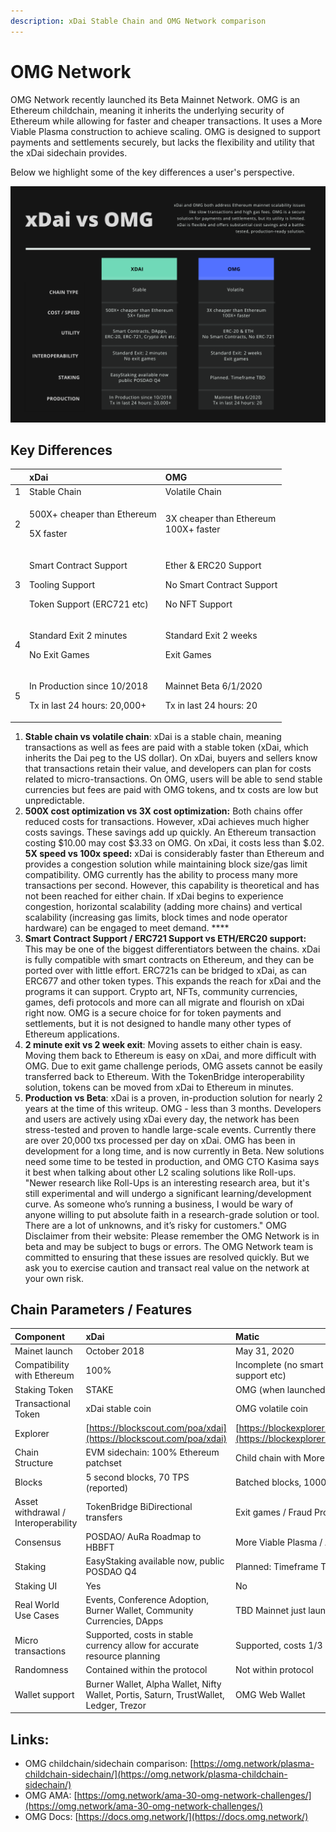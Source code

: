 ```yaml
---
description: xDai Stable Chain and OMG Network comparison
---
```


# OMG Network

OMG Network recently launched its Beta Mainnet Network. OMG is an Ethereum childchain, meaning it inherits the underlying security of Ethereum while allowing for faster and cheaper transactions. It uses a More Viable Plasma construction to achieve scaling.  OMG is designed to support payments and settlements securely, but lacks the flexibility and utility that the xDai sidechain provides. 

Below we highlight some of the key differences a user's perspective.

![](../../.gitbook/assets/green-and-black-corporate-comparison-chart.png)

## Key Differences

<table>
  <thead>
    <tr>
      <th style="text-align:left"></th>
      <th style="text-align:left">xDai</th>
      <th style="text-align:left">OMG</th>
    </tr>
  </thead>
  <tbody>
    <tr>
      <td style="text-align:left">1</td>
      <td style="text-align:left">Stable Chain</td>
      <td style="text-align:left">Volatile Chain</td>
    </tr>
    <tr>
      <td style="text-align:left">2</td>
      <td style="text-align:left">
        <p>500X+ cheaper than Ethereum</p>
        <p>5X faster</p>
      </td>
      <td style="text-align:left">3X cheaper than Ethereum
        <br />100X+ faster</td>
    </tr>
    <tr>
      <td style="text-align:left">3</td>
      <td style="text-align:left">
        <p>Smart Contract Support</p>
        <p>Tooling Support</p>
        <p>Token Support (ERC721 etc)</p>
      </td>
      <td style="text-align:left">
        <p>Ether &amp; ERC20 Support</p>
        <p>No Smart Contract Support</p>
        <p>No NFT Support</p>
      </td>
    </tr>
    <tr>
      <td style="text-align:left">4</td>
      <td style="text-align:left">
        <p>Standard Exit 2 minutes</p>
        <p>No Exit Games</p>
      </td>
      <td style="text-align:left">
        <p>Standard Exit 2 weeks</p>
        <p>Exit Games</p>
      </td>
    </tr>
    <tr>
      <td style="text-align:left">5</td>
      <td style="text-align:left">
        <p>In Production since 10/2018</p>
        <p>Tx in last 24 hours: 20,000+</p>
      </td>
      <td style="text-align:left">
        <p>Mainnet Beta 6/1/2020</p>
        <p>Tx in last 24 hours: 20</p>
      </td>
    </tr>
  </tbody>
</table>

1. **Stable chain vs volatile chain**: xDai is a stable chain, meaning transactions as well as fees are paid with a stable token \(xDai, which inherits the Dai peg to the US dollar\). On xDai, buyers and sellers know that transactions retain their value, and developers can plan for costs related to micro-transactions. On OMG, users will be able to send stable currencies but fees are paid with OMG tokens, and tx costs are low but unpredictable. 
2. **500X cost optimization vs 3X cost optimization:** Both chains offer reduced costs for transactions. However, xDai achieves much higher costs savings. These savings add up quickly. An Ethereum transaction costing $10.00 may cost $3.33 on OMG. On xDai, it costs less than $.02.  **5X speed vs 100x speed:** xDai is considerably faster than Ethereum and provides a congestion solution while maintaining block size/gas limit compatibility. OMG currently has the ability to process many more transactions per second. However, this capability is theoretical and has not been reached for either chain. If xDai begins to experience congestion, horizontal scalability \(adding more chains\) and vertical scalability \(increasing gas limits, block times and node operator hardware\) can be engaged to meet demand. ****
3. **Smart Contract Support / ERC721 Support vs ETH/ERC20 support:**  This may be one of the biggest differentiators between the chains. xDai is fully compatible with smart contracts on Ethereum, and they can be ported over with little effort. ERC721s can be bridged to xDai, as can ERC677 and other token types.  This expands the reach for xDai and the programs it can support. Crypto art, NFTs, community currencies, games, defi protocols and more can all migrate and flourish on xDai right now.  OMG is a secure choice for for token payments and settlements, but it is not designed to handle many other types of Ethereum applications. 
4. **2 minute exit vs 2 week exit**: Moving assets to either chain is easy. Moving them back to Ethereum is easy on xDai, and more difficult with OMG. Due to exit game challenge periods, OMG assets cannot be easily transferred back to Ethereum. With the TokenBridge interoperability solution, tokens can be moved from xDai to Ethereum in minutes. 
5. **Production vs Beta**:  xDai is a proven, in-production solution for nearly 2 years at the time of this writeup. OMG - less than 3 months. Developers and users are actively using xDai every day, the network has been stress-tested and proven to handle large-scale events. Currently there are over 20,000 txs processed per day on xDai. OMG has been in development for a long time, and is now currently in Beta.  New solutions need some time to be tested in production, and OMG CTO Kasima says it best when talking about other L2 scaling solutions like Roll-ups.  "Newer research like Roll-Ups is an interesting research area, but it's still experimental and will undergo a significant learning/development curve. As someone who’s running a business, I would be wary of anyone willing to put absolute faith in a research-grade solution or tool. There are a lot of unknowns, and it’s risky for customers."  OMG Disclaimer from their website: Please remember the OMG Network is in beta and may be subject to bugs or errors. The OMG Network team is committed to ensuring that these issues are resolved quickly. But we ask you to exercise caution and transact real value on the network at your own risk.

## Chain Parameters / Features 

| Component | xDai | Matic |
| :--- | :--- | :--- |
| Mainet launch | October 2018 | May 31, 2020 |
| Compatibility with Ethereum | 100% | Incomplete \(no smart contract support, NFT support etc\) |
| Staking Token | STAKE | OMG \(when launched\) |
| Transactional Token | xDai stable coin | OMG volatile coin |
| Explorer | [https://blockscout.com/poa/xdai](https://blockscout.com/poa/xdai) | [https://blockexplorer.mainnet.v1.omg.network/](https://blockexplorer.mainnet.v1.omg.network/) |
| Chain Structure | EVM sidechain: 100% Ethereum patchset | Child chain with More Viable Plasma |
| Blocks | 5 second blocks, 70 TPS \(reported\) | Batched blocks, 1000+ TPS \(reported\) |
| Asset withdrawal / Interoperability | TokenBridge BiDirectional transfers | Exit games / Fraud Proofs |
| Consensus | POSDAO/ AuRa  Roadmap to HBBFT | More Viable Plasma / AuRa |
| Staking | EasyStaking available now, public POSDAO Q4 | Planned: Timeframe TBD |
| Staking UI | Yes | No |
| Real World Use Cases | Events, Conference Adoption, Burner Wallet, Community Currencies, DApps | TBD Mainnet just launched  Tether Integration |
| Micro transactions | Supported, costs in stable currency allow for accurate resource planning | Supported, costs 1/3 of Ethereum |
| Randomness | Contained within the protocol | Not within protocol |
| Wallet support | Burner Wallet, Alpha Wallet, Nifty Wallet, Portis, Saturn, TrustWallet, Ledger, Trezor | OMG Web Wallet |

## Links:

* OMG childchain/sidechain comparison: [https://omg.network/plasma-childchain-sidechain/](https://omg.network/plasma-childchain-sidechain/)
* OMG AMA: [https://omg.network/ama-30-omg-network-challenges/](https://omg.network/ama-30-omg-network-challenges/)
* OMG Docs: [https://docs.omg.network/](https://docs.omg.network/)

